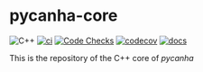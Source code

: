 # pycanha-core


![C++](https://img.shields.io/badge/C%2B%2B-23-blue)
[![ci](https://github.com/pycanha-project/pycanha-core/actions/workflows/ci.yml/badge.svg)](https://github.com/pycanha-project/pycanha-core/actions/workflows/ci.yml)
[![Code Checks](https://github.com/pycanha-project/pycanha-core/actions/workflows/code-checks.yml/badge.svg)](https://github.com/pycanha-project/pycanha-core/actions/workflows/code-checks.yml)
[![codecov](https://codecov.io/gh/pycanha-project/pycanha-core/graph/badge.svg?token=XZRHKH2G8I)](https://codecov.io/gh/pycanha-project/pycanha-core)
[![docs](https://img.shields.io/badge/doc-GitHub%20Pages-blue)](https://pycanha-project.github.io/pycanha-core/)

This is the repository of the C++ core of *pycanha*


